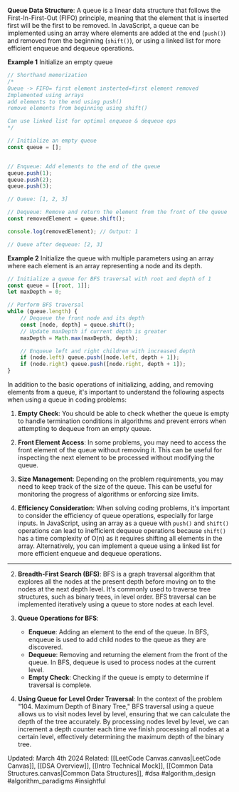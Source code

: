  **Queue Data Structure**: A queue is a linear data structure that follows the First-In-First-Out (FIFO) principle, meaning that the element that is inserted first will be the first to be removed. In JavaScript, a queue can be implemented using an array where elements are added at the end (`push()`) and removed from the beginning (`shift()`), or using a linked list for more efficient enqueue and dequeue operations.

**Example 1**
Initialize an empty queue 
```js
// Shorthand memorization
/*
Queue -> FIFO= first element insterted=first element removed
Implemented using arrays
add elements to the end using push()
remove elements from beginning using shift()

Can use linked list for optimal enqueue & dequeue ops
*/

// Initialize an empty queue
const queue = [];


// Enqueue: Add elements to the end of the queue
queue.push(1);
queue.push(2);
queue.push(3);

// Queue: [1, 2, 3]

// Dequeue: Remove and return the element from the front of the queue
const removedElement = queue.shift();

console.log(removedElement); // Output: 1

// Queue after dequeue: [2, 3]

```

**Example 2**
Initialize the queue with multiple parameters using an array where each element is an array representing a node and its depth.
```js
// Initialize a queue for BFS traversal with root and depth of 1
const queue = [[root, 1]];
let maxDepth = 0;

// Perform BFS traversal
while (queue.length) {
    // Dequeue the front node and its depth
    const [node, depth] = queue.shift();
    // Update maxDepth if current depth is greater
    maxDepth = Math.max(maxDepth, depth);

    // Enqueue left and right children with increased depth
    if (node.left) queue.push([node.left, depth + 1]);
    if (node.right) queue.push([node.right, depth + 1]);
}
```
In addition to the basic operations of initializing, adding, and removing elements from a queue, it's important to understand the following aspects when using a queue in coding problems:

1. **Empty Check**: You should be able to check whether the queue is empty to handle termination conditions in algorithms and prevent errors when attempting to dequeue from an empty queue.
    
2. **Front Element Access**: In some problems, you may need to access the front element of the queue without removing it. This can be useful for inspecting the next element to be processed without modifying the queue.
    
3. **Size Management**: Depending on the problem requirements, you may need to keep track of the size of the queue. This can be useful for monitoring the progress of algorithms or enforcing size limits.
    
4. **Efficiency Consideration**: When solving coding problems, it's important to consider the efficiency of queue operations, especially for large inputs. In JavaScript, using an array as a queue with `push()` and `shift()` operations can lead to inefficient dequeue operations because `shift()` has a time complexity of O(n) as it requires shifting all elements in the array. Alternatively, you can implement a queue using a linked list for more efficient enqueue and dequeue operations.
-------------------------------------------------------

2. **Breadth-First Search (BFS)**: BFS is a graph traversal algorithm that explores all the nodes at the present depth before moving on to the nodes at the next depth level. It's commonly used to traverse tree structures, such as binary trees, in level order. BFS traversal can be implemented iteratively using a queue to store nodes at each level.
    
3. **Queue Operations for BFS**:
    
    - **Enqueue**: Adding an element to the end of the queue. In BFS, enqueue is used to add child nodes to the queue as they are discovered.
    - **Dequeue**: Removing and returning the element from the front of the queue. In BFS, dequeue is used to process nodes at the current level.
    - **Empty Check**: Checking if the queue is empty to determine if traversal is complete.
4. **Using Queue for Level Order Traversal**: In the context of the problem "104. Maximum Depth of Binary Tree," BFS traversal using a queue allows us to visit nodes level by level, ensuring that we can calculate the depth of the tree accurately. By processing nodes level by level, we can increment a depth counter each time we finish processing all nodes at a certain level, effectively determining the maximum depth of the binary tree.


Updated: March 4th 2024
Related: [[LeetCode Canvas.canvas|LeetCode Canvas]], [[DSA Overview]], [[Intro Technical Mock]], [[Common Data Structures.canvas|Common Data Structures]], #dsa #algorithm_design #algorithm_paradigms #insightful 